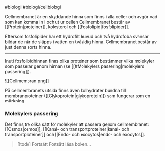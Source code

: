 #biologi #biologi/cellbiologi 

Cellmembranet är en skyddande hinna som finns i alla celler och avgör vad som kan komma in i och ut ur cellen Cellmembranet består av [[Protein|proteiner]], kolesterol och [[Fosfolipid|fosfolipider]].

Eftersom fosfolipider har ett hydrofilt huvud och två hydrofoba svansar bildar de när de släpps i vatten en tvåsidig hinna. Cellmembranet består av just denna sorts hinna.

---
Inuti fosfolipidhinnan finns olika proteiner som bestämmer vilka molekyler som passerar genom hinnan (se [[#Molekylers passering|molekylers passering]]).

![[Cellmembran.png]]

På cellmembranets utsida finns även kolhydrater bundna till membranproteiner ([[Glykoprotein|glykoprotein]]) som fungerar som en märkning.

### Molekylers passering
Det finns tre olika sätt för molekyler att passera genom cellmembranet: [[Osmos|osmos]], [[Kanal- och transportproteiner|kanal- och transportproteiner]] och [[Endo- och exocytos|endo- och exocytos]].

> [!todo] Fortsätt
> Fortsätt läsa boken...
